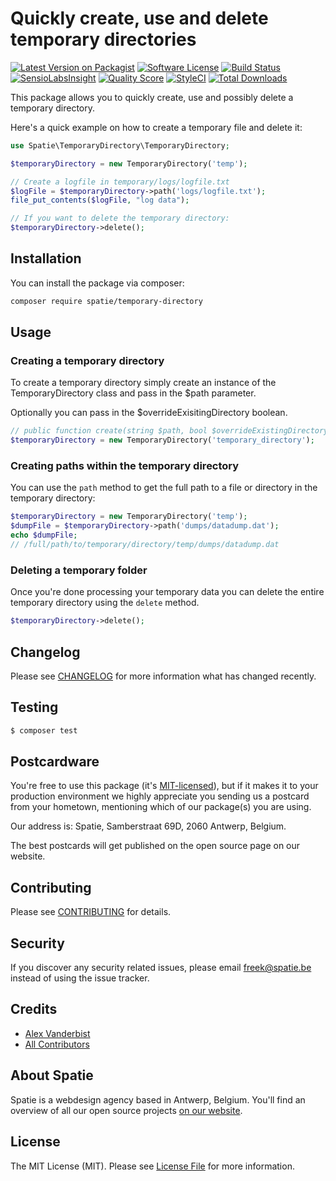 # Quickly create, use and delete temporary directories

[![Latest Version on Packagist](https://img.shields.io/packagist/v/spatie/temporary-directory.svg?style=flat-square)](https://packagist.org/packages/spatie/temporary-directory)
[![Software License](https://img.shields.io/badge/license-MIT-brightgreen.svg?style=flat-square)](LICENSE.md)
[![Build Status](https://img.shields.io/travis/spatie/temporary-directory/master.svg?style=flat-square)](https://travis-ci.org/spatie/temporary-directory)
[![SensioLabsInsight](https://img.shields.io/sensiolabs/i/ebe4f41b-21c4-41d7-837c-dff3632df12b.svg?style=flat-square)](https://insight.sensiolabs.com/projects/ebe4f41b-21c4-41d7-837c-dff3632df12b)
[![Quality Score](https://img.shields.io/scrutinizer/g/spatie/temporary-directory.svg?style=flat-square)](https://scrutinizer-ci.com/g/spatie/temporary-directory)
[![StyleCI](https://styleci.io/repos/80403728/shield?branch=master)](https://styleci.io/repos/80403728)
[![Total Downloads](https://img.shields.io/packagist/dt/spatie/temporary-directory.svg?style=flat-square)](https://packagist.org/packages/spatie/temporary-directory)

This package allows you to quickly create, use and possibly delete a temporary directory. 

Here's a quick example on how to create a temporary file and delete it:

```php
use Spatie\TemporaryDirectory\TemporaryDirectory;

$temporaryDirectory = new TemporaryDirectory('temp');

// Create a logfile in temporary/logs/logfile.txt
$logFile = $temporaryDirectory->path('logs/logfile.txt');
file_put_contents($logFile, "log data");

// If you want to delete the temporary directory:
$temporaryDirectory->delete();
```

## Installation

You can install the package via composer:

```bash
composer require spatie/temporary-directory
```

## Usage

### Creating a temporary directory

To create a temporary directory simply create an instance of the TemporaryDirectory class and pass in the $path parameter. 

Optionally you can pass in the $overrideExisitingDirectory boolean.

```php
// public function create(string $path, bool $overrideExistingDirectory = true);
$temporaryDirectory = new TemporaryDirectory('temporary_directory');
```

### Creating paths within the temporary directory

You can use the `path` method to get the full path to a file or directory in the temporary directory:

```php
$temporaryDirectory = new TemporaryDirectory('temp');
$dumpFile = $temporaryDirectory->path('dumps/datadump.dat');
echo $dumpFile;
// /full/path/to/temporary/directory/temp/dumps/datadump.dat
```

### Deleting a temporary folder

Once you're done processing your temporary data you can delete the entire temporary directory using the `delete` method.

```php
$temporaryDirectory->delete();
```

## Changelog

Please see [CHANGELOG](CHANGELOG.md) for more information what has changed recently.

## Testing

``` bash
$ composer test
```

## Postcardware

You're free to use this package (it's [MIT-licensed](LICENSE.md)), but if it makes it to your production environment we highly appreciate you sending us a postcard from your hometown, mentioning which of our package(s) you are using.

Our address is: Spatie, Samberstraat 69D, 2060 Antwerp, Belgium.

The best postcards will get published on the open source page on our website.

## Contributing

Please see [CONTRIBUTING](CONTRIBUTING.md) for details.

## Security

If you discover any security related issues, please email freek@spatie.be instead of using the issue tracker.

## Credits

- [Alex Vanderbist](https://github.com/AlexVanderbist)
- [All Contributors](../../contributors)

## About Spatie
Spatie is a webdesign agency based in Antwerp, Belgium. You'll find an overview of all our open source projects [on our website](https://spatie.be/opensource).

## License

The MIT License (MIT). Please see [License File](LICENSE.md) for more information.
